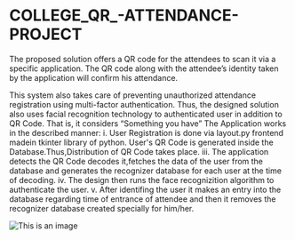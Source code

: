 # COLLEGE_QR_-ATTENDANCE-PROJECT
The proposed solution offers a QR code for the attendees to scan it via a specific application. The QR code along with the attendee’s identity taken by the application will confirm his attendance.

This system also takes care of preventing unauthorized attendance registration using multi-factor authentication. Thus, the designed solution also uses facial recognition technology to authenticated user in addition to QR Code. That is, it considers “Something you have” 
The Application works in the described manner: i. User Registration is done via layout.py frontend madein tkinter library of python. User's QR Code is generated inside the Database.Thus,Distribution of QR Code takes place. iii. The application detects the QR Code decodes it,fetches the data of the user from the database and generates the recognizer database for each user at the time of decoding. iv. The design then runs the face recognizition algorithm to authenticate the user. v. After identifing the user it makes an entry into the database regarding time of entrance of attendee and then it removes the recognizer database created specially for him/her.

![This is an image](https://github.com/Subham-98/QR_-ATTENDANCE-PROJECT/blob/main/ss%20front.jpeg)

